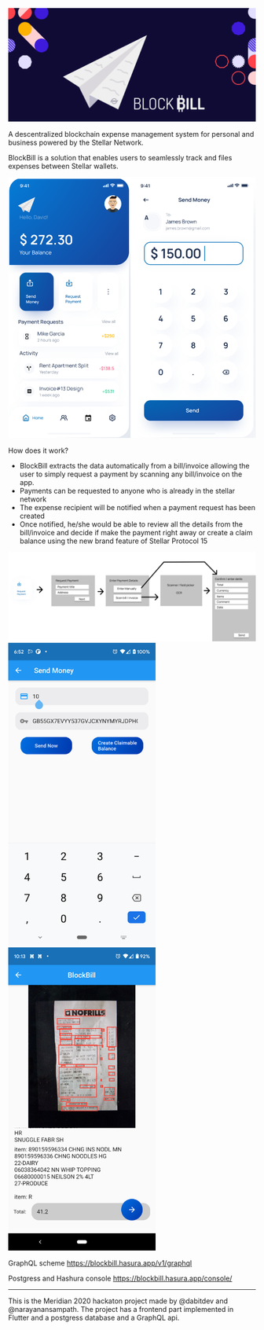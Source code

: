 <img width="700px" src="/assets/bakcgroundblockbill.png"/>

A descentralized blockchain expense management system for personal and business powered by the Stellar Network. 

BlockBill is a solution that enables users to seamlessly track and files expenses between Stellar wallets.

<img width="700px" src="/assets/twoscreens.png"/>

How does it work?
- BlockBill extracts the data automatically from a bill/invoice allowing the user to simply request a payment by scanning any bill/invoice on the app. 
- Payments can be requested to anyone who is already in the stellar network
- The expense recipient will be notified when a payment request has been created
- Once notified, he/she would be able to review all the details from the bill/invoice and decide if make the payment right away or create a claim balance using the new brand feature of Stellar Protocol 15

<img width="800px" src="/assets/diagram.png"/>
<br>
<img width="300px" src="/assets/screen3.png"/>
<br>
<img width="300px" src="/assets/screen4.png"/>

GraphQL scheme
https://blockbill.hasura.app/v1/graphql

Postgress and Hashura console
https://blockbill.hasura.app/console/

----------------------------------
This is the Meridian 2020 hackaton project made by @dabitdev and @narayanansampath.
The project has a frontend part implemented in Flutter and a postgress database and a GraphQL api.

